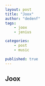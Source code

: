 ```yaml
---
layout: post
title: "Joox"
author: "dedenf"
tags:
    - joox
    - jenius

categories: 
    - post
    - music
    
published: true
---
```


## Joox